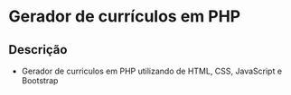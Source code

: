 # Gerador de currículos em PHP

## Descrição

- Gerador de curriculos em PHP utilizando de HTML, CSS, JavaScript e Bootstrap